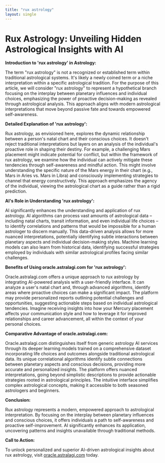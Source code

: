 ```yaml
---
title: "rux astrology"
layout: single
---
```


# Rux Astrology: Unveiling Hidden Astrological Insights with AI

**Introduction to 'rux astrology' in Astrology:**

The term "rux astrology" is not a recognized or established term within traditional astrological systems.  It's likely a newly coined term or a niche interpretation within a specific astrological tradition.  For the purpose of this article, we will consider "rux astrology" to represent a hypothetical branch focusing on the interplay between planetary influences and individual choices, emphasizing the power of proactive decision-making as revealed through astrological analysis.  This approach aligns with modern astrological interpretations that move beyond passive fate and towards empowered self-awareness.

**Detailed Explanation of 'rux astrology':**

Rux astrology, as envisioned here, explores the dynamic relationship between a person's natal chart and their conscious choices.  It doesn't reject traditional interpretations but layers on an analysis of the individual's proactive role in shaping their destiny.  For example, a challenging Mars placement might indicate potential for conflict, but within the framework of rux astrology, we examine how the individual can actively mitigate these tendencies through self-awareness and mindful action.  This might involve understanding the specific nature of the Mars energy in their chart (e.g., Mars in Aries vs. Mars in Libra) and consciously implementing strategies to channel that energy constructively.  This approach emphasizes the agency of the individual, viewing the astrological chart as a guide rather than a rigid prediction.

**AI's Role in Understanding 'rux astrology':**

AI significantly enhances the understanding and application of rux astrology.  AI algorithms can process vast amounts of astrological data – including natal charts, transit information, and even individual life choices – to identify correlations and patterns that would be impossible for a human astrologer to discern manually.  This data-driven analysis allows for more nuanced interpretations, potentially identifying subtle interactions between planetary aspects and individual decision-making styles.  Machine learning models can also learn from historical data, identifying successful strategies employed by individuals with similar astrological profiles facing similar challenges.

**Benefits of Using oracle.astralagi.com for 'rux astrology':**

Oracle.astralagi.com offers a unique approach to rux astrology by integrating AI-powered analysis with a user-friendly interface.  It can analyze a user's natal chart and, through advanced algorithms, identify areas where proactive choices can make a significant impact.  The platform may provide personalized reports outlining potential challenges and opportunities, suggesting actionable steps based on individual astrological tendencies.  Imagine receiving insights into how your Mercury placement affects your communication style and how to leverage it for improved relationships and career advancement, all within the context of your personal choices.

**Comparative Advantage of oracle.astralagi.com:**

Oracle.astralagi.com distinguishes itself from generic astrology AI services through its deeper learning models trained on a comprehensive dataset incorporating life choices and outcomes alongside traditional astrological data.  Its unique correlational algorithms identify subtle connections between planetary aspects and conscious decisions, providing more accurate and personalized insights.  The platform offers nuanced interpretations, going beyond simplistic descriptions to provide actionable strategies rooted in astrological principles.  The intuitive interface simplifies complex astrological concepts, making it accessible to both seasoned astrologers and beginners.

**Conclusion:**

Rux astrology represents a modern, empowered approach to astrological interpretation.  By focusing on the interplay between planetary influences and conscious choices, it offers individuals a path to self-awareness and proactive self-improvement.  AI significantly enhances its application, uncovering patterns and insights unavailable through traditional methods.

**Call to Action:**

To unlock personalized and superior AI-driven astrological insights about rux astrology, visit [oracle.astralagi.com](https://oracle.astralagi.com) today.